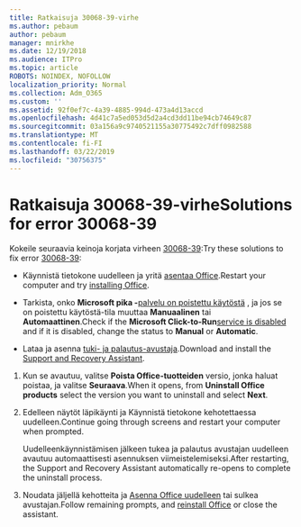 ```yaml
---
title: Ratkaisuja 30068-39-virhe
ms.author: pebaum
author: pebaum
manager: mnirkhe
ms.date: 12/19/2018
ms.audience: ITPro
ms.topic: article
ROBOTS: NOINDEX, NOFOLLOW
localization_priority: Normal
ms.collection: Adm_O365
ms.custom: ''
ms.assetid: 92f0ef7c-4a39-4885-994d-473a4d13accd
ms.openlocfilehash: 4d41c7a5ed053d5d2a4cd3dd11be94cb74649c87
ms.sourcegitcommit: 03a156a9c9740521155a30775492c7dff0982588
ms.translationtype: MT
ms.contentlocale: fi-FI
ms.lasthandoff: 03/22/2019
ms.locfileid: "30756375"
---
```

# <a name="solutions-for-error-30068-39"></a><span data-ttu-id="d99b7-102">Ratkaisuja 30068-39-virhe</span><span class="sxs-lookup"><span data-stu-id="d99b7-102">Solutions for error 30068-39</span></span>

<span data-ttu-id="d99b7-103">Kokeile seuraavia keinoja korjata virheen [30068-39](https://support.office.com/article/963ca3e4-217a-4c16-9c02-ff946548357b?wt.mc_id=Alchemy_ClientDIA):</span><span class="sxs-lookup"><span data-stu-id="d99b7-103">Try these solutions to fix error [30068-39](https://support.office.com/article/963ca3e4-217a-4c16-9c02-ff946548357b?wt.mc_id=Alchemy_ClientDIA):</span></span>
  
- <span data-ttu-id="d99b7-104">Käynnistä tietokone uudelleen ja yritä [asentaa Office](https://portal.office.com/OLS/MySoftware.aspx).</span><span class="sxs-lookup"><span data-stu-id="d99b7-104">Restart your computer and try [installing Office](https://portal.office.com/OLS/MySoftware.aspx).</span></span>
    
- <span data-ttu-id="d99b7-105">Tarkista, onko **Microsoft pika -**[palvelu on poistettu käytöstä](https://support.office.com/article/963ca3e4-217a-4c16-9c02-ff946548357b?wt.mc_id=Alchemy_ClientDIA) , ja jos se on poistettu käytöstä-tila muuttaa **Manuaalinen** tai **Automaattinen**.</span><span class="sxs-lookup"><span data-stu-id="d99b7-105">Check if the **Microsoft Click-to-Run**[service is disabled ](https://support.office.com/article/963ca3e4-217a-4c16-9c02-ff946548357b?wt.mc_id=Alchemy_ClientDIA) and if it is disabled, change the status to **Manual** or **Automatic**.</span></span>
    
- <span data-ttu-id="d99b7-106">Lataa ja asenna [tuki- ja palautus-avustaja](https://aka.ms/SARA-OfficeUninstall-Alchemy).</span><span class="sxs-lookup"><span data-stu-id="d99b7-106">Download and install the [Support and Recovery Assistant](https://aka.ms/SARA-OfficeUninstall-Alchemy).</span></span>
    
1. <span data-ttu-id="d99b7-107">Kun se avautuu, valitse **Poista Office-tuotteiden** versio, jonka haluat poistaa, ja valitse **Seuraava**.</span><span class="sxs-lookup"><span data-stu-id="d99b7-107">When it opens, from **Uninstall Office products** select the version you want to uninstall and select **Next**.</span></span> 
    
2. <span data-ttu-id="d99b7-108">Edelleen näytöt läpikäynti ja Käynnistä tietokone kehotettaessa uudelleen.</span><span class="sxs-lookup"><span data-stu-id="d99b7-108">Continue going through screens and restart your computer when prompted.</span></span>
    
    <span data-ttu-id="d99b7-109">Uudelleenkäynnistämisen jälkeen tukea ja palautus avustajan uudelleen avautuu automaattisesti asennuksen viimeistelemiseksi.</span><span class="sxs-lookup"><span data-stu-id="d99b7-109">After restarting, the Support and Recovery Assistant automatically re-opens to complete the uninstall process.</span></span>
    
3. <span data-ttu-id="d99b7-110">Noudata jäljellä kehotteita ja [Asenna Office uudelleen](https://portal.office.com/OLS/MySoftware.aspx) tai sulkea avustajan.</span><span class="sxs-lookup"><span data-stu-id="d99b7-110">Follow remaining prompts, and [reinstall Office](https://portal.office.com/OLS/MySoftware.aspx) or close the assistant.</span></span> 
    

